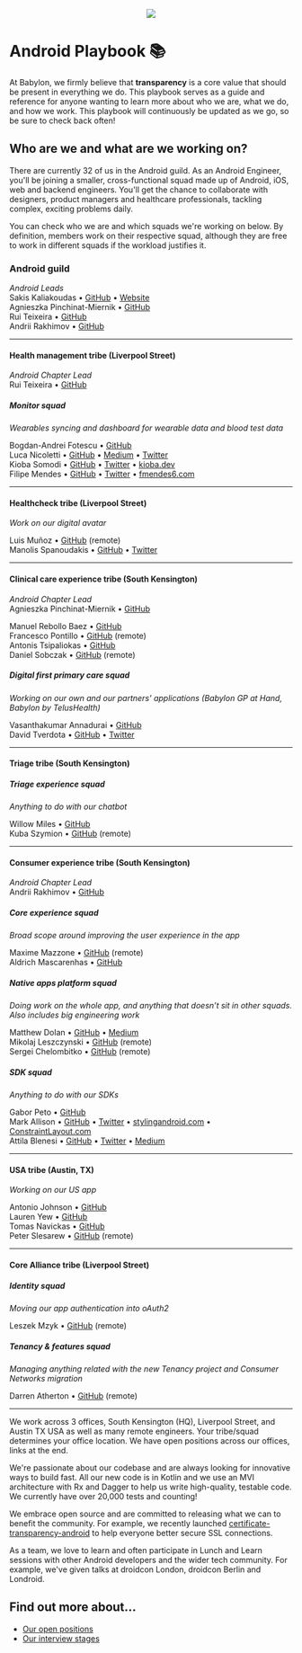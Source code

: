 <p align="center">
<img src="logo.png">
</p>


Android Playbook 📚
==================================

At Babylon, we firmly believe that **transparency** is a core value that should
be present in everything we do. This playbook serves as a guide and reference
for anyone wanting to learn more about who we are, what we do, and how we work.
This playbook will continuously be updated as we go, so be sure to check back
often!

## Who are we and what are we working on?

There are currently 32 of us in the Android guild. As an Android Engineer,
you'll be joining a smaller, cross-functional squad made up of Android, iOS,
web and backend engineers. You'll get the chance to collaborate with designers,
product managers and healthcare professionals, tackling complex, exciting
problems daily.

You can check who we are and which squads we're working on below. By definition,
members work on their respective squad, although they are free to work in
different squads if the workload justifies it.

### Android guild

*Android Leads*  
Sakis Kaliakoudas • [GitHub](https://github.com/athkalia) • [Website](http://www.sakiskaliakoudas.com)  
Agnieszka Pinchinat-Miernik • [GitHub](https://github.com/alpm)  
Rui Teixeira  • [GitHub](https://github.com/takecare)  
Andrii Rakhimov  • [GitHub](https://github.com/ar-g)  

---

#### Health management tribe (Liverpool Street)

*Android Chapter Lead*  
Rui Teixeira  • [GitHub](https://github.com/takecare) 

##### Monitor squad

*Wearables syncing and dashboard for wearable data and blood test data*
  
Bogdan-Andrei Fotescu • [GitHub](https://github.com/rakatan)  
Luca Nicoletti • [GitHub](https://github.com/lnicolet) • [Medium](https://medium.com/@luca.nicolett) • [Twitter](https://twitter.com/luca_nicolett)   
Kioba Somodi • [GitHub](https://github.com/kioba) • [Twitter](https://twitter.com/kiobaa) • [kioba.dev](https://kioba.dev)    
Filipe Mendes • [GitHub](https://github.com/fmendes6) • [Twitter](https://twitter.com/fmendes6) • [fmendes6.com](http://fmendes6.com)


---

#### Healthcheck tribe (Liverpool Street)

*Work on our digital avatar*

Luis Muñoz • [GitHub](https://github.com/luismunyoz) (remote)   
Manolis Spanoudakis • [GitHub](https://github.com/cyfer) • [Twitter](https://twitter.com/manolosigma)  

---

#### Clinical care experience tribe (South Kensington)

*Android Chapter Lead*  
Agnieszka Pinchinat-Miernik • [GitHub](https://github.com/alpm)  

Manuel Rebollo Baez • [GitHub](https://github.com/mrebollob)  
Francesco Pontillo • [GitHub](https://github.com/frapontillo) (remote)  
Antonis Tsipaliokas • [GitHub](https://github.com/kokeroulis)  
Daniel Sobczak • [GitHub](https://github.com/DanielSobczak) (remote)  

##### Digital first primary care squad

*Working on our own and our partners' applications (Babylon GP at Hand, Babylon by TelusHealth)*

Vasanthakumar Annadurai • [GitHub](https://github.com/apvasanth03)   
David Tverdota • [GitHub](https://github.com/The-Shader) •
[Twitter](https://twitter.com/Spartan_Dev)

---

#### Triage tribe (South Kensington)

##### Triage experience squad

*Anything to do with our chatbot*

Willow Miles • [GitHub](https://github.com/JEKMiles)   
Kuba Szymion • [GitHub](https://github.com/kubaBabylon) (remote)  

---

#### Consumer experience tribe (South Kensington)

*Android Chapter Lead*  
Andrii Rakhimov • [GitHub](https://github.com/ar-g)

##### Core experience squad

*Broad scope around improving the user experience in the app*

Maxime Mazzone • [GitHub](https://github.com/mazzonem) (remote)    
Aldrich Mascarenhas • [GitHub](https://github.com/AldrichMascarenhas)

##### Native apps platform squad

*Doing work on the whole app, and anything that doesn’t sit in other squads.
Also includes big engineering work*

Matthew Dolan • [GitHub](https://github.com/mattmook) • 
[Medium](https://medium.com/@appmattus)  
Mikolaj Leszczynski • [GitHub](https://github.com/Rosomack) (remote)   
Sergei Chelombitko • [GitHub](https://github.com/technoir42) (remote)

##### SDK squad

*Anything to do with our SDKs*

Gabor Peto • [GitHub](https://github.com/GaborPeto)   
Mark Allison • [GitHub](https://github.com/StylingAndroid) •
[Twitter](https://twitter.com/MarkIAllison) •
[stylingandroid.com](https://blog.stylingandroid.com) •
[ConstraintLayout.com](https://constraintlayout.com/)   
Attila Blenesi • [GitHub](https://github.com/ablenesi) • [Twitter](https://twitter.com/ablenessy) • [Medium](https://medium.com/@attilablnesi)

---

#### USA tribe (Austin, TX)

*Working on our US app*

Antonio Johnson • [GitHub](https://github.com/aj-65)  
Lauren Yew • [GitHub](https://github.com/laurenyew-babylon)  
Tomas Navickas • [GitHub](https://github.com/iTomkinas)   
Peter Slesarew • [GitHub](https://github.com/sliskiCode) (remote)

---

#### Core Alliance tribe (Liverpool Street)

##### Identity squad

*Moving our app authentication into oAuth2*

Leszek Mzyk • [GitHub](https://github.com/imbryk) (remote)  

##### Tenancy & features squad

*Managing anything related with the new Tenancy project and Consumer Networks migration*

Darren Atherton • [GitHub](https://github.com/DarrenAtherton49) (remote)

---

We work across 3 offices, South Kensington (HQ), Liverpool Street, and
Austin TX USA as well as many remote engineers. Your tribe/squad determines your
office location. We have open positions across our offices, links at the end.

We're passionate about our codebase and are always looking for innovative ways
to build fast. All our new code is in Kotlin and we use an MVI architecture with
Rx and Dagger to help us write high-quality, testable code. We currently have
over 20,000 tests and counting!

We embrace open source and are committed to releasing what we can to benefit the
community. For example, we recently launched
[certificate-transparency-android](https://github.com/babylonhealth/certificate-transparency-android/)
to help everyone better secure SSL connections.

As a team, we love to learn and often participate in Lunch and Learn sessions
with other Android developers and the wider tech community. For example, we've
given talks at droidcon London, droidcon Berlin and Londroid.

## Find out more about...

- [Our open positions](/recruitment/positions/open_positions.md)
- [Our interview stages](/recruitment/interview_stages.md)
